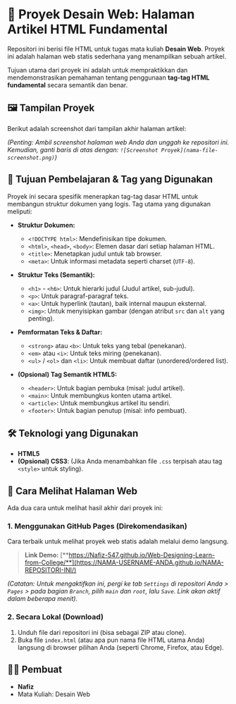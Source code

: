 # 📖 Proyek Desain Web: Halaman Artikel HTML Fundamental

Repositori ini berisi file HTML untuk tugas mata kuliah **Desain Web**. Proyek ini adalah halaman web statis sederhana yang menampilkan sebuah artikel.

Tujuan utama dari proyek ini adalah untuk mempraktikkan dan mendemonstrasikan pemahaman tentang penggunaan **tag-tag HTML fundamental** secara semantik dan benar.

## 🖼️ Tampilan Proyek

Berikut adalah screenshot dari tampilan akhir halaman artikel:



*(Penting: Ambil screenshot halaman web Anda dan unggah ke repositori ini. Kemudian, ganti baris di atas dengan: `![Screenshot Proyek](nama-file-screenshot.png)`)*

## 🎯 Tujuan Pembelajaran & Tag yang Digunakan

Proyek ini secara spesifik menerapkan tag-tag dasar HTML untuk membangun struktur dokumen yang logis. Tag utama yang digunakan meliputi:

* **Struktur Dokumen:**
    * `<!DOCTYPE html>`: Mendefinisikan tipe dokumen.
    * `<html>`, `<head>`, `<body>`: Elemen dasar dari setiap halaman HTML.
    * `<title>`: Menetapkan judul untuk tab browser.
    * `<meta>`: Untuk informasi metadata seperti charset (`UTF-8`).

* **Struktur Teks (Semantik):**
    * `<h1>` - `<h6>`: Untuk hierarki judul (Judul artikel, sub-judul).
    * `<p>`: Untuk paragraf-paragraf teks.
    * `<a>`: Untuk hyperlink (tautan), baik internal maupun eksternal.
    * `<img>`: Untuk menyisipkan gambar (dengan atribut `src` dan `alt` yang penting).

* **Pemformatan Teks & Daftar:**
    * `<strong>` atau `<b>`: Untuk teks yang tebal (penekanan).
    * `<em>` atau `<i>`: Untuk teks miring (penekanan).
    * `<ul>` / `<ol>` dan `<li>`: Untuk membuat daftar (unordered/ordered list).

* **(Opsional) Tag Semantik HTML5:**
    * `<header>`: Untuk bagian pembuka (misal: judul artikel).
    * `<main>`: Untuk membungkus konten utama artikel.
    * `<article>`: Untuk membungkus artikel itu sendiri.
    * `<footer>`: Untuk bagian penutup (misal: info pembuat).

## 🛠️ Teknologi yang Digunakan

* **HTML5**
* **(Opsional) CSS3**: (Jika Anda menambahkan file `.css` terpisah atau tag `<style>` untuk styling).

## 🚀 Cara Melihat Halaman Web

Ada dua cara untuk melihat hasil akhir dari proyek ini:

### 1. Menggunakan GitHub Pages (Direkomendasikan)

Cara terbaik untuk melihat proyek web statis adalah melalui demo langsung.

> **Link Demo:** [**https://Nafiz-547.github.io/Web-Designing-Learn-from-College/**](https://NAMA-USERNAME-ANDA.github.io/NAMA-REPOSITORI-INI/)

*(Catatan: Untuk mengaktifkan ini, pergi ke tab `Settings` di repositori Anda > `Pages` > pada bagian `Branch`, pilih `main` dan `root`, lalu `Save`. Link akan aktif dalam beberapa menit).*

### 2. Secara Lokal (Download)

1.  Unduh file dari repositori ini (bisa sebagai ZIP atau clone).
2.  Buka file `index.html` (atau apa pun nama file HTML utama Anda) langsung di browser pilihan Anda (seperti Chrome, Firefox, atau Edge).

## 🧑‍💻 Pembuat

* **Nafiz**
* Mata Kuliah: Desain Web
